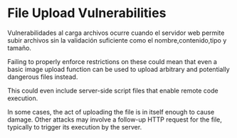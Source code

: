 # File Upload Vulnerabilities

Vulnerabilidades al carga archivos ocurre cuando el servidor web permite subir archivos sin la validación suficiente como el nombre,contenido,tipo y tamaño.

Failing to properly enforce restrictions on these could mean that even a basic image upload function can be used to upload arbitrary and potentially dangerous files instead.&#x20;

This could even include server-side script files that enable remote code execution.

In some cases, the act of uploading the file is in itself enough to cause damage. Other attacks may involve a follow-up HTTP request for the file, typically to trigger its execution by the server.
